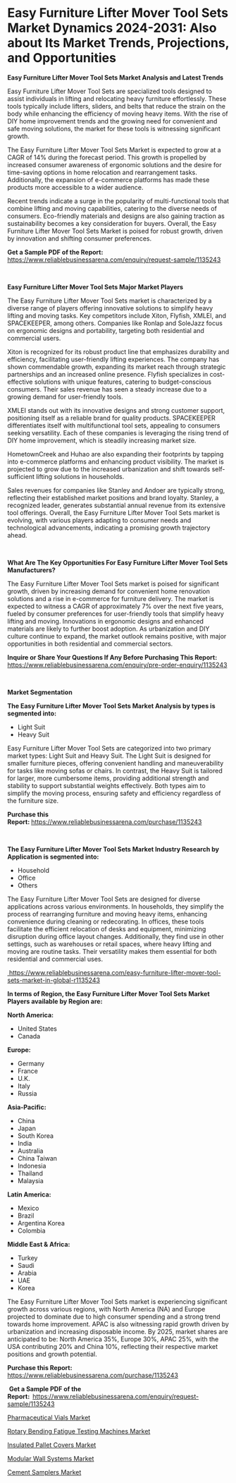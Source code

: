 <p><h1>Easy Furniture Lifter Mover Tool Sets Market Dynamics 2024-2031: Also about Its Market Trends, Projections, and Opportunities</h1></p><p><strong>Easy Furniture Lifter Mover Tool Sets Market Analysis and Latest Trends</strong></p>
<p><p>Easy Furniture Lifter Mover Tool Sets are specialized tools designed to assist individuals in lifting and relocating heavy furniture effortlessly. These tools typically include lifters, sliders, and belts that reduce the strain on the body while enhancing the efficiency of moving heavy items. With the rise of DIY home improvement trends and the growing need for convenient and safe moving solutions, the market for these tools is witnessing significant growth.</p><p>The Easy Furniture Lifter Mover Tool Sets Market is expected to grow at a CAGR of 14% during the forecast period. This growth is propelled by increased consumer awareness of ergonomic solutions and the desire for time-saving options in home relocation and rearrangement tasks. Additionally, the expansion of e-commerce platforms has made these products more accessible to a wider audience. </p><p>Recent trends indicate a surge in the popularity of multi-functional tools that combine lifting and moving capabilities, catering to the diverse needs of consumers. Eco-friendly materials and designs are also gaining traction as sustainability becomes a key consideration for buyers. Overall, the Easy Furniture Lifter Mover Tool Sets Market is poised for robust growth, driven by innovation and shifting consumer preferences.</p></p>
<p><strong>Get a Sample PDF of the Report:&nbsp;</strong> <a href="https://www.reliablebusinessarena.com/enquiry/request-sample/1135243?utm_campaign=1420&utm_medium=2&utm_source=Github&utm_content=ia&utm_term=20122024&utm_id=easy-furniture-lifter-mover-tool-sets">https://www.reliablebusinessarena.com/enquiry/request-sample/1135243</a></p>
<p>&nbsp;</p>
<p><strong>Easy Furniture Lifter Mover Tool Sets Major Market Players</strong></p>
<p><p>The Easy Furniture Lifter Mover Tool Sets market is characterized by a diverse range of players offering innovative solutions to simplify heavy lifting and moving tasks. Key competitors include Xiton, Flyfish, XMLEI, and SPACEKEEPER, among others. Companies like Ronlap and SoleJazz focus on ergonomic designs and portability, targeting both residential and commercial users.</p><p>Xiton is recognized for its robust product line that emphasizes durability and efficiency, facilitating user-friendly lifting experiences. The company has shown commendable growth, expanding its market reach through strategic partnerships and an increased online presence. Flyfish specializes in cost-effective solutions with unique features, catering to budget-conscious consumers. Their sales revenue has seen a steady increase due to a growing demand for user-friendly tools.</p><p>XMLEI stands out with its innovative designs and strong customer support, positioning itself as a reliable brand for quality products. SPACEKEEPER differentiates itself with multifunctional tool sets, appealing to consumers seeking versatility. Each of these companies is leveraging the rising trend of DIY home improvement, which is steadily increasing market size.</p><p>HometownCreek and Huhao are also expanding their footprints by tapping into e-commerce platforms and enhancing product visibility. The market is projected to grow due to the increased urbanization and shift towards self-sufficient lifting solutions in households.</p><p>Sales revenues for companies like Stanley and Andoer are typically strong, reflecting their established market positions and brand loyalty. Stanley, a recognized leader, generates substantial annual revenue from its extensive tool offerings. Overall, the Easy Furniture Lifter Mover Tool Sets market is evolving, with various players adapting to consumer needs and technological advancements, indicating a promising growth trajectory ahead.</p></p>
<p>&nbsp;</p>
<p><strong>What Are The Key Opportunities For Easy Furniture Lifter Mover Tool Sets Manufacturers?</strong></p>
<p><p>The Easy Furniture Lifter Mover Tool Sets market is poised for significant growth, driven by increasing demand for convenient home renovation solutions and a rise in e-commerce for furniture delivery. The market is expected to witness a CAGR of approximately 7% over the next five years, fueled by consumer preferences for user-friendly tools that simplify heavy lifting and moving. Innovations in ergonomic designs and enhanced materials are likely to further boost adoption. As urbanization and DIY culture continue to expand, the market outlook remains positive, with major opportunities in both residential and commercial sectors.</p></p>
<p><strong>Inquire or Share Your Questions If Any Before Purchasing This Report:</strong> <a href="https://www.reliablebusinessarena.com/enquiry/pre-order-enquiry/1135243?utm_campaign=1420&utm_medium=2&utm_source=Github&utm_content=ia&utm_term=20122024&utm_id=easy-furniture-lifter-mover-tool-sets">https://www.reliablebusinessarena.com/enquiry/pre-order-enquiry/1135243</a></p>
<p>&nbsp;</p>
<p><strong>Market Segmentation</strong></p>
<p><strong>The Easy Furniture Lifter Mover Tool Sets Market Analysis by types is segmented into:</strong></p>
<p><ul><li>Light Suit</li><li>Heavy Suit</li></ul></p>
<p><p>Easy Furniture Lifter Mover Tool Sets are categorized into two primary market types: Light Suit and Heavy Suit. The Light Suit is designed for smaller furniture pieces, offering convenient handling and maneuverability for tasks like moving sofas or chairs. In contrast, the Heavy Suit is tailored for larger, more cumbersome items, providing additional strength and stability to support substantial weights effectively. Both types aim to simplify the moving process, ensuring safety and efficiency regardless of the furniture size.</p></p>
<p><strong>Purchase this Report:&nbsp;</strong><a href="https://www.reliablebusinessarena.com/purchase/1135243?utm_campaign=1420&utm_medium=2&utm_source=Github&utm_content=ia&utm_term=20122024&utm_id=easy-furniture-lifter-mover-tool-sets">https://www.reliablebusinessarena.com/purchase/1135243</a></p>
<p>&nbsp;</p>
<p><strong>The Easy Furniture Lifter Mover Tool Sets Market Industry Research by Application is segmented into:</strong></p>
<p><ul><li>Household</li><li>Office</li><li>Others</li></ul></p>
<p><p>The Easy Furniture Lifter Mover Tool Sets are designed for diverse applications across various environments. In households, they simplify the process of rearranging furniture and moving heavy items, enhancing convenience during cleaning or redecorating. In offices, these tools facilitate the efficient relocation of desks and equipment, minimizing disruption during office layout changes. Additionally, they find use in other settings, such as warehouses or retail spaces, where heavy lifting and moving are routine tasks. Their versatility makes them essential for both residential and commercial uses.</p></p>
<p><a href="https://www.reliablebusinessarena.com/easy-furniture-lifter-mover-tool-sets-market-in-global-r1135243?utm_campaign=1420&utm_medium=2&utm_source=Github&utm_content=ia&utm_term=20122024&utm_id=easy-furniture-lifter-mover-tool-sets">&nbsp;https://www.reliablebusinessarena.com/easy-furniture-lifter-mover-tool-sets-market-in-global-r1135243</a></p>
<p><strong>In terms of Region, the Easy Furniture Lifter Mover Tool Sets Market Players available by Region are:</strong></p>
<p>
    <p> <strong> North America: </strong>
        <ul>
            <li>United States</li>
            <li>Canada</li>
        </ul>
        </p> 
    <p> <strong> Europe: </strong>
        <ul>
            <li>Germany</li>
            <li>France</li>
            <li>U.K.</li>
            <li>Italy</li>
            <li>Russia</li>
        </ul>
        </p> 
    <p> <strong> Asia-Pacific: </strong>
        <ul>
            <li>China</li>
            <li>Japan</li>
            <li>South Korea</li>
            <li>India</li>
            <li>Australia</li>
            <li>China Taiwan</li>
            <li>Indonesia</li>
            <li>Thailand</li>
            <li>Malaysia</li>
        </ul>
        </p> 
    <p> <strong> Latin America: </strong>
        <ul>
            <li>Mexico</li>
            <li>Brazil</li>
            <li>Argentina Korea</li>
            <li>Colombia</li>
        </ul>
        </p> 
    <p> <strong> Middle East & Africa: </strong>
        <ul>
            <li>Turkey</li>
            <li>Saudi</li>
            <li>Arabia</li>
            <li>UAE</li>
            <li>Korea</li>
        </ul>
    </p>
    </p>
<p><p>The Easy Furniture Lifter Mover Tool Sets market is experiencing significant growth across various regions, with North America (NA) and Europe projected to dominate due to high consumer spending and a strong trend towards home improvement. APAC is also witnessing rapid growth driven by urbanization and increasing disposable income. By 2025, market shares are anticipated to be: North America 35%, Europe 30%, APAC 25%, with the USA contributing 20% and China 10%, reflecting their respective market positions and growth potential.</p></p>
<p><strong>Purchase this Report: </strong><a href="https://www.reliablebusinessarena.com/purchase/1135243?utm_campaign=1420&utm_medium=2&utm_source=Github&utm_content=ia&utm_term=20122024&utm_id=easy-furniture-lifter-mover-tool-sets">https://www.reliablebusinessarena.com/purchase/1135243</a></p>
<p>&nbsp;<strong>Get a Sample PDF of the Report:&nbsp;&nbsp;</strong><a href="https://www.reliablebusinessarena.com/enquiry/request-sample/1135243?utm_campaign=1420&utm_medium=2&utm_source=Github&utm_content=ia&utm_term=20122024&utm_id=easy-furniture-lifter-mover-tool-sets">https://www.reliablebusinessarena.com/enquiry/request-sample/1135243</a></p>
<p><strong></strong></p>
<p><p><a href="https://www.linkedin.com/pulse/pharmaceutical-vials-market-projected-cagr-51-from-2024-2031-zs15f?utm_campaign=1420&utm_medium=2&utm_source=Github&utm_content=ia&utm_term=20122024&utm_id=easy-furniture-lifter-mover-tool-sets">Pharmaceutical Vials Market</a></p><p><a href="https://github.com/nathaliehurles7142/Market-Research-Report-List-1/blob/main/rotary-bending-fatigue-testing-machines-market.md?utm_campaign=1420&utm_medium=2&utm_source=Github&utm_content=ia&utm_term=20122024&utm_id=easy-furniture-lifter-mover-tool-sets">Rotary Bending Fatigue Testing Machines Market</a></p><p><a href="https://www.linkedin.com/pulse/global-insulated-pallet-covers-market-pulse-trends-growth-f5pzf?utm_campaign=1420&utm_medium=2&utm_source=Github&utm_content=ia&utm_term=20122024&utm_id=easy-furniture-lifter-mover-tool-sets">Insulated Pallet Covers Market</a></p><p><a href="https://www.linkedin.com/pulse/market-dynamics-detailed-examination-modular-wall-systems-pxbmf?utm_campaign=1420&utm_medium=2&utm_source=Github&utm_content=ia&utm_term=20122024&utm_id=easy-furniture-lifter-mover-tool-sets">Modular Wall Systems Market</a></p><p><a href="https://github.com/rosalinebhakta48/Market-Research-Report-List-1/blob/main/cement-samplers-market.md?utm_campaign=1420&utm_medium=2&utm_source=Github&utm_content=ia&utm_term=20122024&utm_id=easy-furniture-lifter-mover-tool-sets">Cement Samplers Market</a></p></p>